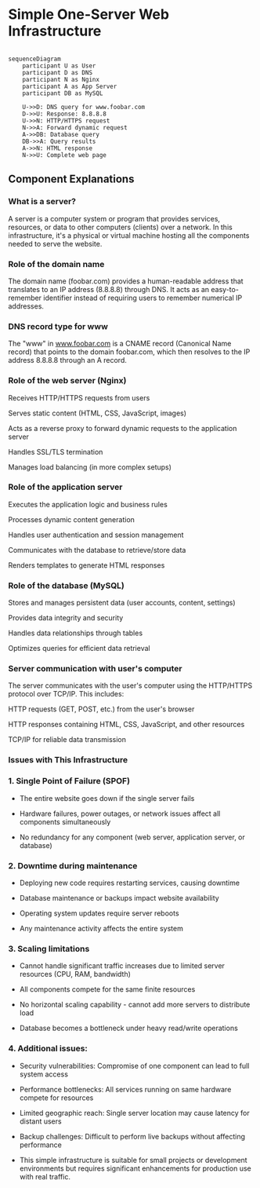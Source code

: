 # Simple One-Server Web Infrastructure
```mermaid

sequenceDiagram
    participant U as User
    participant D as DNS
    participant N as Nginx
    participant A as App Server
    participant DB as MySQL
    
    U->>D: DNS query for www.foobar.com
    D->>U: Response: 8.8.8.8
    U->>N: HTTP/HTTPS request
    N->>A: Forward dynamic request
    A->>DB: Database query
    DB->>A: Query results
    A->>N: HTML response
    N->>U: Complete web page

```
## Component Explanations
### What is a server?
A server is a computer system or program that provides services, resources, or data to other computers (clients) over a network. In this infrastructure, it's a physical or virtual machine hosting all the components needed to serve the website.

### Role of the domain name
The domain name (foobar.com) provides a human-readable address that translates to an IP address (8.8.8.8) through DNS. It acts as an easy-to-remember identifier instead of requiring users to remember numerical IP addresses.

### DNS record type for www
The "www" in www.foobar.com is a CNAME record (Canonical Name record) that points to the domain foobar.com, which then resolves to the IP address 8.8.8.8 through an A record.

### Role of the web server (Nginx)
Receives HTTP/HTTPS requests from users

Serves static content (HTML, CSS, JavaScript, images)

Acts as a reverse proxy to forward dynamic requests to the application server

Handles SSL/TLS termination

Manages load balancing (in more complex setups)

### Role of the application server
Executes the application logic and business rules

Processes dynamic content generation

Handles user authentication and session management

Communicates with the database to retrieve/store data

Renders templates to generate HTML responses

### Role of the database (MySQL)
Stores and manages persistent data (user accounts, content, settings)

Provides data integrity and security

Handles data relationships through tables

Optimizes queries for efficient data retrieval

### Server communication with user's computer
The server communicates with the user's computer using the HTTP/HTTPS protocol over TCP/IP. This includes:

HTTP requests (GET, POST, etc.) from the user's browser

HTTP responses containing HTML, CSS, JavaScript, and other resources

TCP/IP for reliable data transmission

### Issues with This Infrastructure
### 1. Single Point of Failure (SPOF)
- The entire website goes down if the single server fails

- Hardware failures, power outages, or network issues affect all components simultaneously

- No redundancy for any component (web server, application server, or database)

### 2. Downtime during maintenance
- Deploying new code requires restarting services, causing downtime

- Database maintenance or backups impact website availability

- Operating system updates require server reboots

- Any maintenance activity affects the entire system

### 3. Scaling limitations
- Cannot handle significant traffic increases due to limited server resources (CPU, RAM, bandwidth)

- All components compete for the same finite resources

- No horizontal scaling capability - cannot add more servers to distribute load

- Database becomes a bottleneck under heavy read/write operations

### 4. Additional issues:
- Security vulnerabilities: Compromise of one component can lead to full system access

- Performance bottlenecks: All services running on same hardware compete for resources

- Limited geographic reach: Single server location may cause latency for distant users

- Backup challenges: Difficult to perform live backups without affecting performance

- This simple infrastructure is suitable for small projects or development environments but requires significant enhancements for production use with real traffic.